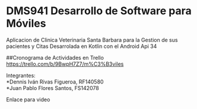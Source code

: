 # DMS941  Desarrollo de Software para Móviles 
Aplicacion de Clinica Veterinaria Santa Barbara para la Gestion de sus pacientes y Citas
Desarrolada en Kotlin con el Android Api 34

##Cronograma de Actividades en Trello
https://trello.com/b/9BwpH7Z7/m%C3%B3viles


Integrantes:		   
*Dennis Iván Rivas Figueroa, RF140580	                  
*Juan Pablo Flores Santos, FS142078


Enlace para video





